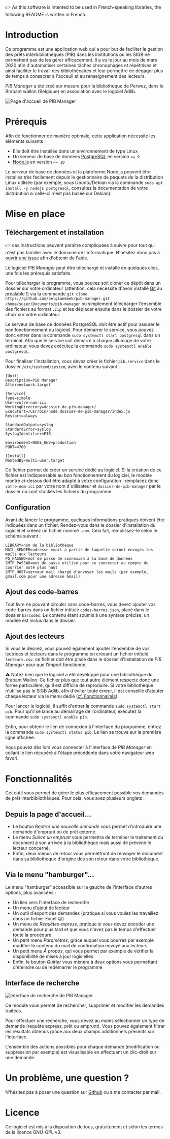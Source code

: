 :point_right: As this software is intented to be used in French-speaking libraries, the following README is written in French.

# Introduction

Ce programme est une application web qui a pour but de faciliter la gestion des prêts interbibliothèques (PIB) dans les institutions où les SIGB ne permettent pas de les gérer efficacement. Il a vu le jour au mois de mars 2020 afin d'automatiser certaines tâches chronophages et répétitives et ainsi faciliter le travail des bibliothécaires et leur permettre de dégager plus de temps à consacrer à l'acceuil et au renseignement des lecteurs.

_PIB Manager_ a été créé sur mesure pour la bibliothèque de Perwez, dans le Brabant wallon (Belgique) en association avec le logiciel Adlib.

![Page d'accueil de _PIB Manager_](https://raw.githubusercontent.com/belgianGeek/pib-manager/master/screenshots/home.jpg)

# Prérequis

Afin de fonctionner de manière optimale, cette application nécessite les éléments suivants :

- Elle doit être installée dans un environnement de type Linux
- Un serveur de base de données [PostgreSQL](https://www.postgresql.org) en version `<= 9`
- [Node.js](https://nodejs.org) en version `<= 10`

Le serveur de base de données et la plateforme Node.js peuvent être installés très facilement depuis le gestionnaire de paquets de la distribution Linux utilisée (par exemple, sous Ubuntu/Debian via la commande `sudo apt install -y nodejs postgresql`, consultez la documentation de votre distribution si celle-ci n'est pas basée sur Debian).

# Mise en place

## Téléchargement et installation

:point_right: ces instructions peuvent paraître compliquées à suivre pour tout qui n'est pas familier avec le domaine de l'informatique. N'hésitez donc pas à [ouvrir une issue](https://github.com/belgianGeek/pib-manager/issues/new) afin d'obtenir de l'aide.

Le logiciel _PIB Manager_ peut être téléchargé et installé en quelques clics, une fois les prérequis satisfaits.

Pour télécharger le programme, vous pouvez soit cloner ce dépôt dans un dossier sur votre ordinateur (attention, cela nécessite d'avoir installé [Git](https://git-scm.com/) au préalable !) via la commande `git clone https://github.com/belgianGeek/pib-manager.git /home/$user/Documents/pib-manager` ou simplement télécharger l'ensemble des fichiers au format `.zip` et les déplacer ensuite dans le dossier de votre choix sur votre ordinateur.

Le serveur de base de données PostgreSQL doit être actif pour assurer le bon fonctionnement du logiciel. Pour démarrer le service, vous pouvez donc entrer dans la commande `sudo systemctl start postgresql` dans un terminal. Afin que le service soit démarré à chaque allumage de votre ordinateur, vous devez exécutez la commande `sudo systemctl enable postgresql`.

Pour finaliser l'installation, vous devez créer le fichier `pib.service` dans le dossier `/etc/systemd/system`, avec le contenu suivant :

```
[Unit]
Description=PIB Manager
After=network.target

[Service]
Type=simple
User=votre-nom-ici
WorkingDirectory=dossier-de-pib-manager/
ExecStart=/usr/bin/node dossier-de-pib-manager/index.js
Restart=always

StandardOutput=syslog
StandardError=syslog
SyslogIdentifier=PIB

Environment=NODE_ENV=production
PORT=4700

[Install]
WantedBy=multi-user.target
```
Ce fichier permet de créer un service dédié au logiciel. Si la création de ce fichier est indispensable au bon fonctionnement du logiciel, le modèle montré ci-dessus doit être adapté à votre configuration : remplacez donc `votre-nom-ici` par votre nom d'utilisateur et `dossier-de-pib-manager` par le dossier où sont stockés les fichiers du programme.

## Configuration

Avant de lancer le programme, quelques informations pratiques doivent être indiquées dans un fichier. Rendez-vous dans le dossier d'installation du logiciel et crééez un fichier nommé `.env`. Cela fait, remplissez-le selon le schéma suivant :

```
LIBRARY=nom de la bibliothèque
MAIL_SENDER=adresse email à partir de laquelle seront envoyés les mails aux lecteurs
PG_PASSWD=mot de passe de connexion à la base de données
SMTP_PASSWD=mot de passe utilisé pour se connecter au compte de courrier noté plus haut
SMTP_HOST=serveur mail chargé d'envoyer les mails (par exemple, gmail.com pour une adresse Gmail)
```

## Ajout des code-barres

Tout livre ne pouvant circuler sans code-barres, vous devez ajouter vos code-barres dans un fichier intitulé `codes-barres.json`, placé dans le dossier `barcodes`. Le contenu étant soumis à une syntaxe précise, un modèle est inclus dans le dossier.

## Ajout des lecteurs

Si vous le désirez, vous pouvez également ajouter l'ensemble de vos lectrices et lecteurs dans le programme en créeant un fichier intitulé `lecteurs.csv`. ce fichier doit être placé dans le dossier d'installation de _PIB Manager_ pour que l'import fonctionne.

:warning: Notez bien que le logiciel a été devéloppé pour une bibliothèque du Brabant Wallon. Ce fichier plus que tout autre élément respecte donc une forme particulière, qu'il est difficile de reproduire. Si votre bibliothèque n'utilise pas le SIGB Adlib, afin d'éviter toute erreur, il est conseillé d'ajouter chaque lecteur via le menu dédié ([cf. Fonctionnalités](#fonctionnalités)).

Pour lancer le logiciel, il suffit d'entrer la commande `sudo systemctl start pib`. Pour qu'il se lance au démarrage de l'ordinateur, exécutez la commande `sudo systemctl enable pib`.

Enfin, pour obtenir le lien de connexion à l'interface du programme, entrez la commande `sudo systemctl status pib`. Le lien se trouve sur la première ligne affichée.

Vous pouvez dès lors vous connecter à l'interface de _PIB Manager_ en collant le lien récupéré à l'étape précédente dans votre navigateur web favori.

# Fonctionnalités

Cet outil vous permet de gérer le plus efficacement possible vos demandes de prêt interbibliothèques. Pour cela, vous avez plusieurs onglets :

## Depuis la page d'accueil...

- Le bouton _Rentrer une nouvelle demande_ vous permet d'introduire une demande d'emprunt ou de prêt externe.
- Le menu _Suivre un emprunt_ vous permettra de terminer le traitement du document à son arrivée à la bibliothèque mais aussi de prévenir le lecteur concerné.
- Enfin, deux menus de retour vous permettront de renvoyer le document dans sa bibliothèque d'origine dès son retour dans votre bibliothèque.

## Via le menu "hamburger"...

Le menu "hamburger" accessible sur la gauche de l'interface d'autres options, plus avancées :

- Un lien vers l'interface de recherche
- Un menu d'ajout de lecteur
- Un outil d'export des demandes (pratique si vous voulez les travaillez dans un fichier Excel :wink:)
- Un menu de _Requêtes express_, pratique si vous devez encoder une demande pour plus tard et que vous n'avez pas le temps d'effectuer toute la procédure
- Un petit menu _Paramètres_, grâce auquel vous pourrez par exemple modifier le contenu du mail de confirmation envoyé aux lecteurs
- Un petit menu _À propos_, qui vous permet par exemple de vérifier la disponibilité de mises à jour logicielles
- Enfin, le bouton _Quitter_ vous mènera à deux options vous permettant d'éteindre ou de redémarrer le programme

## Interface de recherche

![Interface de recherche de _PIB Manager_](https://raw.githubusercontent.com/belgianGeek/pib-manager/master/screenshots/search.jpg)

Ce module vous permet de rechercher, supprimer et modifier les demandes traitées.

Pour effectuer une recherche, vous devez au moins sélectionner un type de demande (requête express, prêt ou emprunt). Vous pouvez également filtrer les résultats obtenus grâce aux deux champs additionnels présents sur l'interface.

L'ensemble des actions possibles pour chaque demande (modification ou suppression par exemple) est visualisable en effectuant un clic-droit sur une demande.

# Un problème, une question ?

N'hésitez pas à poser une question sur [Github](https://github.com/belgianGeek/pib-manager/issues/new) ou à me contacter par mail.

# Licence

Ce logiciel est mis à la disposition de tous, gratuitement et selon les termes de la licence GNU-GPL v3.
